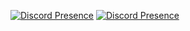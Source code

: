 [![Discord Presence](https://lanyard.cnrad.dev/api/216896046129741826?borderRadius=5px&idleMessage=not%20upto%20much&bg=a)](https://discord.com/users/216896046129741826)
[![Discord Presence](https://lanyard.cnrad.dev/api/875728484998193203?borderRadius=5px&idleMessage=my%20alt%20account&bg=a)](https://discord.com/users/875728484998193203)
